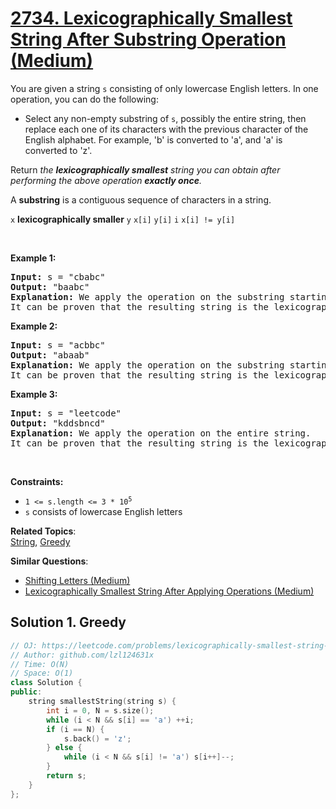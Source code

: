 # [2734. Lexicographically Smallest String After Substring Operation (Medium)](https://leetcode.com/problems/lexicographically-smallest-string-after-substring-operation)

<p>You are given a string <code>s</code> consisting of only lowercase English letters. In one operation, you can do the following:</p>
<ul>
	<li>Select any non-empty substring of <code>s</code>, possibly the entire string, then replace each one of its characters with the previous character of the English alphabet. For example, 'b' is converted to 'a', and 'a' is converted to 'z'.</li>
</ul>
<p>Return <em>the <strong>lexicographically smallest</strong> string you can obtain after performing the above operation <strong>exactly once</strong>.</em></p>
<p>A <strong>substring</strong> is a contiguous sequence of characters in a string.</p>
<code>x</code>
<strong>lexicographically smaller</strong>
<code>y</code>
<code>x[i]</code>
<code>y[i]</code>
<code>i</code>
<code>x[i] != y[i]</code>
<p>&nbsp;</p>
<p><strong class="example">Example 1:</strong></p>
<pre><strong>Input:</strong> s = "cbabc"
<strong>Output:</strong> "baabc"
<strong>Explanation:</strong> We apply the operation on the substring starting at index 0, and ending at index 1 inclusive. 
It can be proven that the resulting string is the lexicographically smallest. 
</pre>
<p><strong class="example">Example 2:</strong></p>
<pre><strong>Input:</strong> s = "acbbc"
<strong>Output:</strong> "abaab"
<strong>Explanation:</strong> We apply the operation on the substring starting at index 1, and ending at index 4 inclusive. 
It can be proven that the resulting string is the lexicographically smallest. 
</pre>
<p><strong class="example">Example 3:</strong></p>
<pre><strong>Input:</strong> s = "leetcode"
<strong>Output:</strong> "kddsbncd"
<strong>Explanation:</strong> We apply the operation on the entire string. 
It can be proven that the resulting string is the lexicographically smallest. 
</pre>
<p>&nbsp;</p>
<p><strong>Constraints:</strong></p>
<ul>
	<li><code>1 &lt;= s.length &lt;= 3 * 10<sup>5</sup></code></li>
	<li><code>s</code> consists of lowercase English letters</li>
</ul>

**Related Topics**:  
[String](https://leetcode.com/tag/string/), [Greedy](https://leetcode.com/tag/greedy/)

**Similar Questions**:
* [Shifting Letters (Medium)](https://leetcode.com/problems/shifting-letters/)
* [Lexicographically Smallest String After Applying Operations (Medium)](https://leetcode.com/problems/lexicographically-smallest-string-after-applying-operations/)

## Solution 1. Greedy

```cpp
// OJ: https://leetcode.com/problems/lexicographically-smallest-string-after-substring-operation
// Author: github.com/lzl124631x
// Time: O(N)
// Space: O(1)
class Solution {
public:
    string smallestString(string s) {
        int i = 0, N = s.size();
        while (i < N && s[i] == 'a') ++i;
        if (i == N) {
            s.back() = 'z';
        } else {
            while (i < N && s[i] != 'a') s[i++]--;
        }
        return s;
    }
};
```